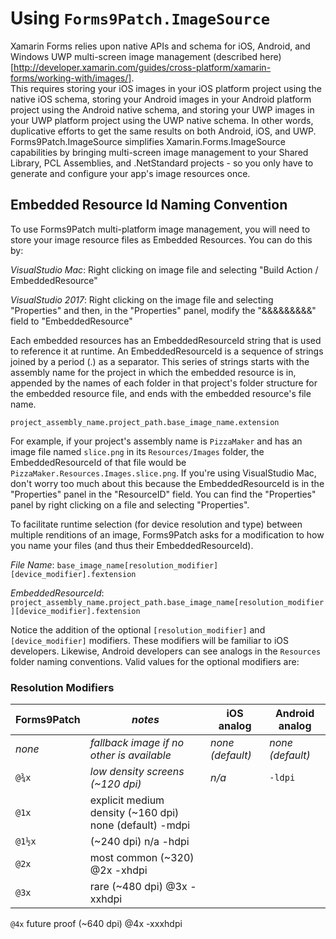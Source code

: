 # Using `Forms9Patch.ImageSource`

Xamarin Forms relies upon native APIs and schema for iOS, Android, and Windows UWP multi-screen image 
management (described here)[http://developer.xamarin.com/guides/cross-platform/xamarin-forms/working-with/images/].  
This requires storing your iOS images in your iOS 
platform project using the native iOS schema, storing your Android images in 
your Android platform project using the Android native schema, and storing your UWP 
images in your UWP platform project using the UWP native schema.  In other 
words, duplicative efforts to get the same results on both Android, iOS, and UWP.
Forms9Patch.ImageSource simplifies Xamarin.Forms.ImageSource capabilities by bringing
multi-screen image management to your Shared Library, PCL Assemblies, and 
.NetStandard projects - so you only have to generate and configure your app's image 
resources once. 

## Embedded Resource Id Naming Convention

To use Forms9Patch multi-platform image management, you will need to store your 
image resource files as Embedded Resources.  You can do this by:

*VisualStudio Mac*: Right clicking on image file and selecting "Build Action / EmbeddedResource"

*VisualStudio 2017*: Right clicking on the image file and selecting "Properties" and then, in the "Properties" panel, modify the "&&&&&&&&&" field to "EmbeddedResource"

Each embedded resources has an EmbeddedResourceId string that is used to 
reference it at runtime.  An EmbeddedResourceId is a sequence of strings joined by 
a period (.) as a separator.  This series of strings starts with the assembly name 
for the project in which the embedded resource is in, appended by the names of 
each folder in that project's folder structure for the embedded 
resource file, and ends with the embedded resource's file name.   

    project_assembly_name.project_path.base_image_name.extension

For example, if your project's assembly name is `PizzaMaker` and has an image file named
`slice.png` in its `Resources/Images` folder, the EmbeddedResourceId
of that file would be `PizzaMaker.Resources.Images.slice.png`.  If you're using 
VisualStudio Mac, don't worry too much about this because the EmbeddedResourceId 
is in the "Properties" panel in the "ResourceID" field.   You can find the "Properties" panel
 by right clicking on a file and selecting "Properties".


To facilitate runtime selection (for device resolution and type) between multiple
renditions of an image, Forms9Patch asks for a modification to how you 
name your files (and thus their EmbeddedResourceId).  

*File Name*: `base_image_name[resolution_modifier][device_modifier].fextension`

*EmbeddedResourceId*: `project_assembly_name.project_path.base_image_name[resolution_modifier][device_modifier].fextension`

Notice the addition of the optional `[resolution_modifier]` and 
`[device_modifier]` modifiers.  These modifiers will be familiar to iOS 
developers.  Likewise, Android developers can see analogs in the `Resources` folder naming conventions.
 Valid values for the optional modifiers are:

### Resolution Modifiers

**Forms9Patch** | *notes* | iOS analog | Android analog
---|---|---|---
*none* | *fallback image if no other is available* | *none (default)* | *none (default)*
`@¾x` | *low density screens (~120 dpi)* | *n/a* | `-ldpi`
`@1x` | explicit medium density (~160 dpi)  none (default)  -mdpi
`@1½x` |   (~240 dpi)  n/a -hdpi
`@2x` | most common (~320)  @2x -xhdpi
`@3x` | rare (~480 dpi) @3x -xxhdpi
`@4x` future proof (~640 dpi) @4x -xxxhdpi